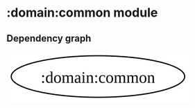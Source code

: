# :domain:common module
## Dependency graph
![Dependency graph](../../docs/images/graphs/dep_graph_domain_common.svg)
